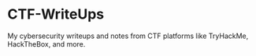 # CTF-WriteUps
My cybersecurity writeups and notes from CTF platforms like TryHackMe, HackTheBox, and more.
